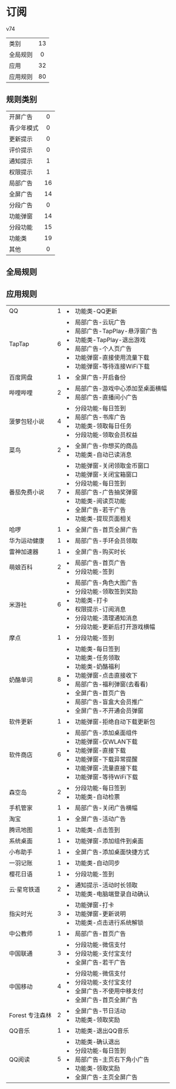 # 订阅

v74

|||
| - |:-:|
|类别|13|
|全局规则|0|
|应用|32|
|应用规则|80|

## 规则类别

|||
| - |:-:|
|开屏广告|0|
|青少年模式|0|
|更新提示|0|
|评价提示|0|
|通知提示|1|
|权限提示|1|
|局部广告|16|
|全屏广告|14|
|分段广告|0|
|功能弹窗|14|
|分段功能|15|
|功能类|19|
|其他|0|

## 全局规则



## 应用规则

||||
| - |:-:|-|
|QQ|1|<li>功能类-QQ更新|
|TapTap|6|<li>局部广告-云玩广告<li>局部广告-TapPlay-悬浮窗广告<li>功能类-TapPlay-退出游戏<li>局部广告-个人页广告<li>功能弹窗-直接使用流量下载<li>功能弹窗-等待连接WiFi下载|
|百度网盘|1|<li>全屏广告-开启备份|
|哔哩哔哩|2|<li>局部广告-游戏中心添加至桌面横幅<li>局部广告-直播间小广告|
|菠萝包轻小说|4|<li>分段功能-每日签到<li>局部广告-书库广告<li>功能类-领取每日任务<li>分段功能-领取会员权益|
|菜鸟|2|<li>全屏广告-你想买的商品<li>功能类-自动已读消息|
|番茄免费小说|7|<li>功能弹窗-关闭领取金币窗口<li>功能弹窗-关闭宝箱窗口<li>分段功能-每日签到<li>局部广告-广告抽奖弹窗<li>功能类-阅读页功能<li>全屏广告-若干广告<li>功能类-提现页面相关|
|哈啰|1|<li>全屏广告-首页全屏广告|
|华为运动健康|1|<li>局部广告-手环会员领取|
|雷神加速器|1|<li>全屏广告-购买时长|
|萌娘百科|2|<li>局部广告-首页广告<li>分段功能-签到|
|米游社|6|<li>局部广告-角色大图广告<li>分段功能-领取签到奖励<li>功能类-打卡<li>权限提示-订阅消息<li>分段功能-清理通知消息<li>分段功能-更新后打开游戏横幅|
|摩点|1|<li>分段功能-签到|
|奶酪单词|8|<li>功能类-每日签到<li>功能类-任务领取<li>功能类-奶酪福利<li>功能弹窗-点击直接收下<li>局部广告-福利弹窗(去看看)<li>全屏广告-首页广告<li>局部广告-盲盒大会员推广<li>全屏广告-不开通会员弹窗|
|软件更新|1|<li>功能弹窗-拒绝自动下载更新包|
|软件商店|6|<li>局部广告-添加桌面组件<li>功能弹窗-仅WLAN下载<li>功能弹窗-直接下载<li>功能弹窗-下载异常提醒<li>功能弹窗-流量直接下载<li>功能弹窗-等待WiFi下载|
|森空岛|2|<li>分段功能-每日签到<li>功能类-自动检票|
|手机管家|1|<li>局部广告-关闭广告横幅|
|淘宝|1|<li>全屏广告-活动广告|
|腾讯地图|1|<li>功能类-点击签到|
|系统桌面|1|<li>功能弹窗-添加组件到桌面|
|小布助手|1|<li>全屏广告-添加桌面快捷方式|
|一羽记账|1|<li>功能类-自动同步|
|樱花日语|1|<li>分段功能-签到|
|云·星穹铁道|2|<li>通知提示-活动时长领取<li>功能类-电脑端登录自动确认|
|指尖时光|3|<li>功能弹窗-打卡<li>功能弹窗-更新说明<li>功能类-点击进行系统解锁|
|中公教师|1|<li>局部广告-首页广告|
|中国联通|3|<li>分段功能-微信支付<li>分段功能-支付宝支付<li>全屏广告-若干广告|
|中国移动|4|<li>分段功能-微信支付<li>分段功能-支付宝支付<li>全屏广告-不使用中移支付<li>全屏广告-首页全屏广告|
|Forest 专注森林|2|<li>全屏广告-节日活动<li>功能类-领取奖励|
|QQ音乐|1|<li>功能类-退出QQ音乐|
|QQ阅读|5|<li>功能类-确认退出<li>分段功能-每日签到<li>局部广告-主页右下角小广告<li>功能类-领取奖励<li>全屏广告-主页全屏广告|
